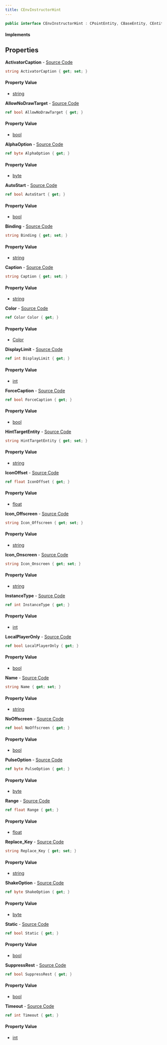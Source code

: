 ```yaml
---
title: CEnvInstructorHint
---
```


```csharp
public interface CEnvInstructorHint : CPointEntity, CBaseEntity, CEntityInstance, ISchemaClass<CEntityInstance>, ISchemaClass<CBaseEntity>, ISchemaClass<CPointEntity>, ISchemaClass<CEnvInstructorHint>, ISchemaField, ISchemaClass, INativeHandle
```

#### Implements

## Properties

**ActivatorCaption** - [Source Code](https://github.com/swiftly-solution/swiftlys2/blob/main/managed/src/SwiftlyS2.Generated/Schemas/Interfaces/CEnvInstructorHint.cs#L32)

```csharp
string ActivatorCaption { get; set; }
```

#### Property Value

- [string](https://learn.microsoft.com/dotnet/api/system.string)

**AllowNoDrawTarget** - [Source Code](https://github.com/swiftly-solution/swiftlys2/blob/main/managed/src/SwiftlyS2.Generated/Schemas/Interfaces/CEnvInstructorHint.cs#L58)

```csharp
ref bool AllowNoDrawTarget { get; }
```

#### Property Value

- [bool](https://learn.microsoft.com/dotnet/api/system.boolean)

**AlphaOption** - [Source Code](https://github.com/swiftly-solution/swiftlys2/blob/main/managed/src/SwiftlyS2.Generated/Schemas/Interfaces/CEnvInstructorHint.cs#L42)

```csharp
ref byte AlphaOption { get; }
```

#### Property Value

- [byte](https://learn.microsoft.com/dotnet/api/system.byte)

**AutoStart** - [Source Code](https://github.com/swiftly-solution/swiftlys2/blob/main/managed/src/SwiftlyS2.Generated/Schemas/Interfaces/CEnvInstructorHint.cs#L60)

```csharp
ref bool AutoStart { get; }
```

#### Property Value

- [bool](https://learn.microsoft.com/dotnet/api/system.boolean)

**Binding** - [Source Code](https://github.com/swiftly-solution/swiftlys2/blob/main/managed/src/SwiftlyS2.Generated/Schemas/Interfaces/CEnvInstructorHint.cs#L56)

```csharp
string Binding { get; set; }
```

#### Property Value

- [string](https://learn.microsoft.com/dotnet/api/system.string)

**Caption** - [Source Code](https://github.com/swiftly-solution/swiftlys2/blob/main/managed/src/SwiftlyS2.Generated/Schemas/Interfaces/CEnvInstructorHint.cs#L30)

```csharp
string Caption { get; set; }
```

#### Property Value

- [string](https://learn.microsoft.com/dotnet/api/system.string)

**Color** - [Source Code](https://github.com/swiftly-solution/swiftlys2/blob/main/managed/src/SwiftlyS2.Generated/Schemas/Interfaces/CEnvInstructorHint.cs#L34)

```csharp
ref Color Color { get; }
```

#### Property Value

- [Color](/docs/api/shared/natives/color)

**DisplayLimit** - [Source Code](https://github.com/swiftly-solution/swiftlys2/blob/main/managed/src/SwiftlyS2.Generated/Schemas/Interfaces/CEnvInstructorHint.cs#L24)

```csharp
ref int DisplayLimit { get; }
```

#### Property Value

- [int](https://learn.microsoft.com/dotnet/api/system.int32)

**ForceCaption** - [Source Code](https://github.com/swiftly-solution/swiftlys2/blob/main/managed/src/SwiftlyS2.Generated/Schemas/Interfaces/CEnvInstructorHint.cs#L50)

```csharp
ref bool ForceCaption { get; }
```

#### Property Value

- [bool](https://learn.microsoft.com/dotnet/api/system.boolean)

**HintTargetEntity** - [Source Code](https://github.com/swiftly-solution/swiftlys2/blob/main/managed/src/SwiftlyS2.Generated/Schemas/Interfaces/CEnvInstructorHint.cs#L20)

```csharp
string HintTargetEntity { get; set; }
```

#### Property Value

- [string](https://learn.microsoft.com/dotnet/api/system.string)

**IconOffset** - [Source Code](https://github.com/swiftly-solution/swiftlys2/blob/main/managed/src/SwiftlyS2.Generated/Schemas/Interfaces/CEnvInstructorHint.cs#L36)

```csharp
ref float IconOffset { get; }
```

#### Property Value

- [float](https://learn.microsoft.com/dotnet/api/system.single)

**Icon_Offscreen** - [Source Code](https://github.com/swiftly-solution/swiftlys2/blob/main/managed/src/SwiftlyS2.Generated/Schemas/Interfaces/CEnvInstructorHint.cs#L28)

```csharp
string Icon_Offscreen { get; set; }
```

#### Property Value

- [string](https://learn.microsoft.com/dotnet/api/system.string)

**Icon_Onscreen** - [Source Code](https://github.com/swiftly-solution/swiftlys2/blob/main/managed/src/SwiftlyS2.Generated/Schemas/Interfaces/CEnvInstructorHint.cs#L26)

```csharp
string Icon_Onscreen { get; set; }
```

#### Property Value

- [string](https://learn.microsoft.com/dotnet/api/system.string)

**InstanceType** - [Source Code](https://github.com/swiftly-solution/swiftlys2/blob/main/managed/src/SwiftlyS2.Generated/Schemas/Interfaces/CEnvInstructorHint.cs#L52)

```csharp
ref int InstanceType { get; }
```

#### Property Value

- [int](https://learn.microsoft.com/dotnet/api/system.int32)

**LocalPlayerOnly** - [Source Code](https://github.com/swiftly-solution/swiftlys2/blob/main/managed/src/SwiftlyS2.Generated/Schemas/Interfaces/CEnvInstructorHint.cs#L62)

```csharp
ref bool LocalPlayerOnly { get; }
```

#### Property Value

- [bool](https://learn.microsoft.com/dotnet/api/system.boolean)

**Name** - [Source Code](https://github.com/swiftly-solution/swiftlys2/blob/main/managed/src/SwiftlyS2.Generated/Schemas/Interfaces/CEnvInstructorHint.cs#L16)

```csharp
string Name { get; set; }
```

#### Property Value

- [string](https://learn.microsoft.com/dotnet/api/system.string)

**NoOffscreen** - [Source Code](https://github.com/swiftly-solution/swiftlys2/blob/main/managed/src/SwiftlyS2.Generated/Schemas/Interfaces/CEnvInstructorHint.cs#L48)

```csharp
ref bool NoOffscreen { get; }
```

#### Property Value

- [bool](https://learn.microsoft.com/dotnet/api/system.boolean)

**PulseOption** - [Source Code](https://github.com/swiftly-solution/swiftlys2/blob/main/managed/src/SwiftlyS2.Generated/Schemas/Interfaces/CEnvInstructorHint.cs#L40)

```csharp
ref byte PulseOption { get; }
```

#### Property Value

- [byte](https://learn.microsoft.com/dotnet/api/system.byte)

**Range** - [Source Code](https://github.com/swiftly-solution/swiftlys2/blob/main/managed/src/SwiftlyS2.Generated/Schemas/Interfaces/CEnvInstructorHint.cs#L38)

```csharp
ref float Range { get; }
```

#### Property Value

- [float](https://learn.microsoft.com/dotnet/api/system.single)

**Replace_Key** - [Source Code](https://github.com/swiftly-solution/swiftlys2/blob/main/managed/src/SwiftlyS2.Generated/Schemas/Interfaces/CEnvInstructorHint.cs#L18)

```csharp
string Replace_Key { get; set; }
```

#### Property Value

- [string](https://learn.microsoft.com/dotnet/api/system.string)

**ShakeOption** - [Source Code](https://github.com/swiftly-solution/swiftlys2/blob/main/managed/src/SwiftlyS2.Generated/Schemas/Interfaces/CEnvInstructorHint.cs#L44)

```csharp
ref byte ShakeOption { get; }
```

#### Property Value

- [byte](https://learn.microsoft.com/dotnet/api/system.byte)

**Static** - [Source Code](https://github.com/swiftly-solution/swiftlys2/blob/main/managed/src/SwiftlyS2.Generated/Schemas/Interfaces/CEnvInstructorHint.cs#L46)

```csharp
ref bool Static { get; }
```

#### Property Value

- [bool](https://learn.microsoft.com/dotnet/api/system.boolean)

**SuppressRest** - [Source Code](https://github.com/swiftly-solution/swiftlys2/blob/main/managed/src/SwiftlyS2.Generated/Schemas/Interfaces/CEnvInstructorHint.cs#L54)

```csharp
ref bool SuppressRest { get; }
```

#### Property Value

- [bool](https://learn.microsoft.com/dotnet/api/system.boolean)

**Timeout** - [Source Code](https://github.com/swiftly-solution/swiftlys2/blob/main/managed/src/SwiftlyS2.Generated/Schemas/Interfaces/CEnvInstructorHint.cs#L22)

```csharp
ref int Timeout { get; }
```

#### Property Value

- [int](https://learn.microsoft.com/dotnet/api/system.int32)

